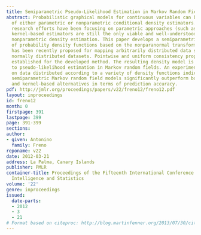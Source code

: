 ```yaml
---
title: Semiparametric Pseudo-Likelihood Estimation in Markov Random Fields
abstract: Probabilistic graphical models for continuous variables can be built out
  of either parametric or nonparametric conditional density estimators. While several
  research efforts have been focusing on parametric approaches (such as Gaussian models),
  kernel-based estimators are still the only viable and well-understood option for
  nonparametric density estimation. This paper develops a semiparametric estimator
  of probability density functions based on the nonparanormal transformation, which
  has been recently proposed for mapping arbitrarily distributed data samples onto
  normally distributed datasets. Pointwise and uniform consistency properties are
  established for the developed method. The resulting density model is then applied
  to pseudo-likelihood estimation in Markov random fields. An experimental evaluation
  on data distributed according to a variety of density functions indicates that such
  semiparametric Markov random field models significantly outperform both their Gaussian
  and kernel-based alternatives in terms of prediction accuracy.
pdf: http://jmlr.org/proceedings/papers/v22/freno12/freno12.pdf
layout: inproceedings
id: freno12
month: 0
firstpage: 391
lastpage: 399
page: 391-399
sections: 
author:
- given: Antonino
  family: Freno
reponame: v22
date: 2012-03-21
address: La Palma, Canary Islands
publisher: PMLR
container-title: Proceedings of the Fifteenth International Conference on Artificial
  Intelligence and Statistics
volume: '22'
genre: inproceedings
issued:
  date-parts:
  - 2012
  - 3
  - 21
# Format based on citeproc: http://blog.martinfenner.org/2013/07/30/citeproc-yaml-for-bibliographies/
---
```

